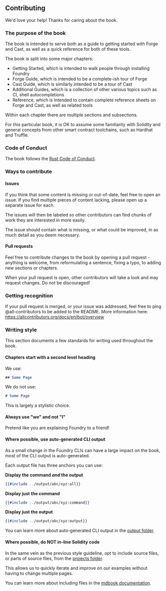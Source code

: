 ## Contributing

We'd love your help! Thanks for caring about the book.

### The purpose of the book

The book is intended to serve both as a guide to getting started with Forge and Cast, as well as a quick reference for both of these tools.

The book is split into some major chapters:

- Getting Started, which is intended to walk people through installing Foundry
- Forge Guide, which is intended to be a complete-ish tour of Forge
- Cast Guide, which is similarly intended to be a tour of Cast
- Additional Guides, which is a collection of other various topics such as CI, shell autocompletions
- Reference, which is intended to contain complete reference sheets on Forge and Cast, as well as related tools

Within each chapter there are multiple sections and subsections.

For this particular book, it is OK to assume some familiarity with Solidity and general concepts from other smart contract toolchains, such as Hardhat and Truffle.

### Code of Conduct

The book follows the [Rust Code of Conduct](https://www.rust-lang.org/policies/code-of-conduct).

### Ways to contribute

#### Issues

If you think that some content is missing or out-of-date, feel free to open an issue. If you find multiple pieces of content lacking, please open up a separate issue for each.

The issues will then be labeled so other contributors can find chunks of work they are interested in more easily.

The issue should contain what is missing, or what could be improved, in as much detail as you deem necessary.

#### Pull requests

Feel free to contribute changes to the book by opening a pull request - anything is welcome, from reformulating a sentence, fixing a typo, to adding new sections or chapters.

When your pull request is open, other contributors will take a look and may request changes. Do not be discouraged!

### Getting recognition

If your pull request is merged, or your issue was addressed, feel free to ping @all-contributors to be added to the README. More information here: https://allcontributors.org/docs/en/bot/overview

### Writing style

This section documents a few standards for writing used throughout the book.

#### Chapters start with a second level heading

We use:

```md
## Some Page
```

We do not use:

```md
# Some Page
```

This is largely a stylistic choice.

#### Always use "we" and not "I"

Pretend like you are explaining Foundry to a friend!

#### Where possible, use auto-generated CLI output

As a small change in the Foundry CLIs can have a large impact on the book, most of the CLI output is auto-generated.

Each output file has three anchors you can use:

**Display the command *and* the output**

```handlebars
{{#include ../output/abc/xyz:all}}
```

**Display just the command**

```handlebars
{{#include ../output/abc/xyz:command}}
```

**Display just the output**

```handlebars
{{#include ../output/abc/xyz:output}}
```

You can learn more about auto-generated CLI output in the [output folder](./src/output).

#### Where possible, do NOT in-line Solidity code

In the same vein as the previous style guideline, opt to include source files, or parts of source files, from the [projects folder](./projects).

This allows us to quickly iterate and improve on our examples without having to change multiple pages.

You can learn more about including files in the [mdbook documentation](https://rust-lang.github.io/mdBook/format/mdbook.html).
